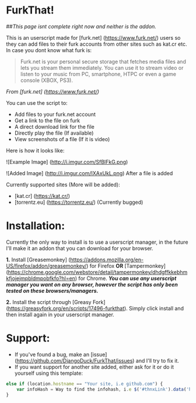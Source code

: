# FurkThat!
##*This page isnt complete right now and neither is the addon.*

This is an userscript made for [furk.net] (https://www.furk.net/) users so they can add files to their furk accounts from other sites such as kat.cr etc. In case you dont know what furk is:
> Furk.net is your personal secure storage that fetches media files and lets you stream them immediately. You can use it to stream video or listen to your music from PC, smartphone, HTPC or even a game console (XBOX, PS3).

*From [furk.net] (https://www.furk.net/)*

You can use the script to:
- Add files to your furk.net account
- Get a link to the file on furk
- A direct download link for the file
- Directly play the file (If available)
- View screenshots of a file (If it is video)

Here is how it looks like:

![Example Image] (http://i.imgur.com/SfBlFkG.png)

![Added Image] (http://i.imgur.com/IXAxUkL.png) After a file is added

Currently supported sites (More will be added):
- [kat.cr] (https://kat.cr/)
- [torrentz.eu] (https://torrentz.eu/) (Currently bugged)

# Installation:
Currently the only way to install is to use a userscript manager, in the future I'll make it an addon that you can download for your browser.

__1.__ Install [Greasemonkey] (https://addons.mozilla.org/en-US/firefox/addon/greasemonkey/) for Firefox __OR__ [Tampermonkey] (https://chrome.google.com/webstore/detail/tampermonkey/dhdgffkkebhmkfjojejmpbldmpobfkfo?hl=en) for Chrome. __*You can use any userscript manager you want on any browser, however the script has only been tested on these browsers/managers.*__

__2.__ Install the script through [Greasy Fork] (https://greasyfork.org/en/scripts/17496-furkthat). Simply click install and then install again in your userscript manager.

# Support:
- If you've found a bug, make an [issue] (https://github.com/DjangoDuck/FurkThat/issues) and I'll try to fix it.
- If you want support for another site added, either ask for it or do it yourself using this template:
```javascript
else if (location.hostname == "Your site, i.e github.com") {
	var infoHash = Way to find the infohash, i.e $('#thnxLink').data('hash');
}
```

